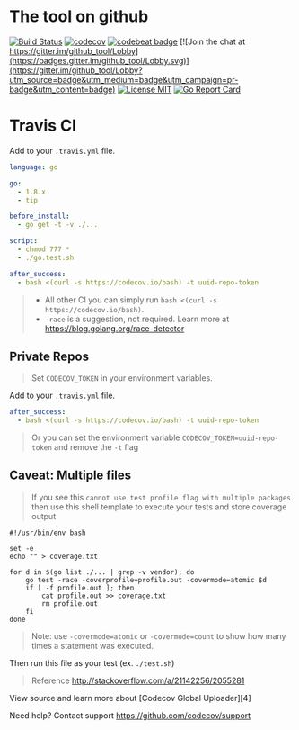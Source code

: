 The tool on github
=======================
[![Build Status](https://travis-ci.org/YuPengZTE/github_tool.svg?branch=master)](https://travis-ci.org/YuPengZTE/github_tool)
[![codecov](https://codecov.io/gh/YuPengZTE/github_tool/branch/master/graph/badge.svg)](https://codecov.io/gh/YuPengZTE/github_tool)
[![codebeat badge](https://codebeat.co/badges/ee2f2d59-3faa-4f08-8cd8-23f0bc8d095d)](https://codebeat.co/projects/github-com-yupengzte-github_tool-master)
[![Join the chat at https://gitter.im/github_tool/Lobby](https://badges.gitter.im/github_tool/Lobby.svg)](https://gitter.im/github_tool/Lobby?utm_source=badge&utm_medium=badge&utm_campaign=pr-badge&utm_content=badge)
[![License MIT](https://img.shields.io/badge/license-MIT-blue.svg?style=flat-square)](https://github.com/YuPengZTE/github_tool/blob/master/LICENSE)
[![Go Report Card](https://goreportcard.com/badge/gojp/goreportcard)](https://goreportcard.com/report/gojp/goreportcard)

# Travis CI

Add to your `.travis.yml` file.
```yml
language: go

go:
  - 1.8.x
  - tip

before_install:
  - go get -t -v ./...

script:
  - chmod 777 *
  - ./go.test.sh

after_success:
  - bash <(curl -s https://codecov.io/bash) -t uuid-repo-token
```

> - All other CI you can simply run `bash <(curl -s https://codecov.io/bash)`.
> - `-race` is a suggestion, not required. Learn more at https://blog.golang.org/race-detector

## Private Repos
> Set `CODECOV_TOKEN` in your environment variables.

Add to your `.travis.yml` file.
```yml
after_success:
  - bash <(curl -s https://codecov.io/bash) -t uuid-repo-token
```
> Or you can set the environment variable `CODECOV_TOKEN=uuid-repo-token` and remove the `-t` flag

## Caveat: Multiple files
> If you see this `cannot use test profile flag with multiple packages` then use this shell template to execute your tests and store coverage output

```shell
#!/usr/bin/env bash

set -e
echo "" > coverage.txt

for d in $(go list ./... | grep -v vendor); do
    go test -race -coverprofile=profile.out -covermode=atomic $d
    if [ -f profile.out ]; then
        cat profile.out >> coverage.txt
        rm profile.out
    fi
done
```
> Note: use `-covermode=atomic` or `-covermode=count` to show how many times a statement was executed.

Then run this file as your test (ex. `./test.sh`)

> Reference http://stackoverflow.com/a/21142256/2055281

View source and learn more about [Codecov Global Uploader][4]

Need help? Contact support https://github.com/codecov/support
